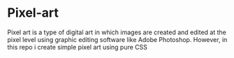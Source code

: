 # Pixel-art
Pixel art is a type of digital art in which images are created and edited at the pixel level using graphic editing software like Adobe Photoshop. However, in this repo i create simple pixel art using pure CSS 
